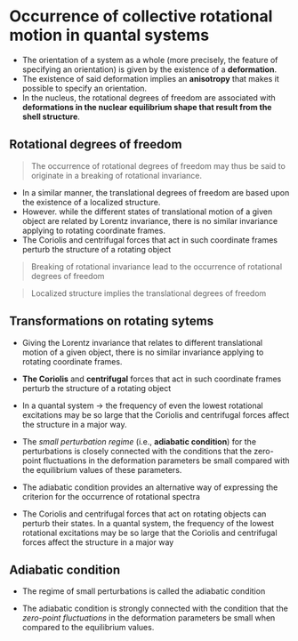 # Occurrence of collective rotational motion in quantal systems

- The orientation of a system as a whole (more precisely, the feature of specifying an orientation) is given by the existence of a **deformation**.
- The existence of said deformation implies an **anisotropy** that makes it possible to specify an orientation.
- In the nucleus, the rotational degrees of freedom are associated with **deformations in the nuclear equilibrium shape that result from the shell structure**.

## Rotational degrees of freedom

> The occurrence of rotational degrees of freedom may thus be said to originate in a breaking of rotational invariance. 

- In a similar manner, the translational degrees of freedom are based upon the existence of a localized structure.
- However. while the different states of translational motion of a given object are related by Lorentz invariance, there is no similar invariance applying to rotating coordinate frames.
- The Coriolis and centrifugal forces that act in such coordinate frames perturb the structure of a rotating object

> Breaking of rotational invariance lead to the occurrence of rotational degrees of freedom

> Localized structure implies the translational degrees of freedom

## Transformations on rotating sytems

- Giving the Lorentz invariance that relates to different translational motion of a given object, there is no similar invariance applying to rotating coordinate frames.

- **The Coriolis** and **centrifugal** forces that act in such coordinate frames perturb the structure of a rotating object

- In a quantal system -> the frequency of even the lowest rotational excitations may be so large that the Coriolis and centrifugal forces affect the structure in a major way.

- The *small perturbation regime* (i.e., **adiabatic condition**) for the perturbations is closely connected with the conditions that the zero-point fluctuations in the deformation parameters be small compared with the equilibrium values of these parameters.

- The adiabatic condition provides an alternative way of expressing the criterion for the occurrence of rotational spectra

- The Coriolis and centrifugal forces that act on rotating objects can perturb their states. In a quantal system, the frequency of the lowest rotational excitations may be so large that the Coriolis and centrifugal forces affect the structure in a major way

## Adiabatic condition

- The regime of small perturbations is called the adiabatic condition

- The adiabatic condition is strongly connected with the condition that the *zero-point fluctuations* in the deformation parameters be small when compared to the equilibrium values.